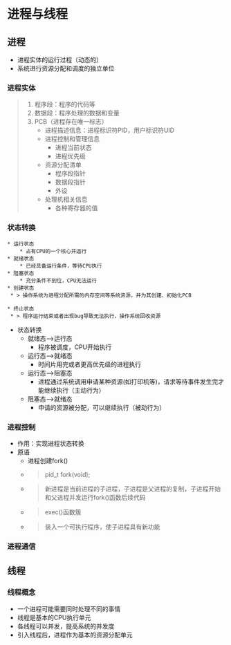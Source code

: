 # 进程与线程
## 进程
* 进程实体的运行过程（动态的）
* 系统进行资源分配和调度的独立单位
### 进程实体
> 1. 程序段：程序的代码等
> 2. 数据段：程序处理的数据和变量
> 3. PCB（进程存在唯一标志）
>    - 进程描述信息：进程标识符PID，用户标识符UID
>    - 进程控制和管理信息
>         * 进程当前状态
>         * 进程优先级
>     - 资源分配清单
>         * 程序段指针
>         * 数据段指针
>         * 外设
>     * 处理机相关信息
>         * 各种寄存器的值
### 状态转换
    * 运行状态
        * 占有CPU的一个核心并运行
    * 就绪状态
        * 已经具备运行条件，等待CPU执行
    * 阻塞状态
        * 充分条件不到位，CPU无法运行
    * 创建状态
     * > 操作系统为进程分配所需的内存空间等系统资源，并为其创建、初始化PCB

    * 终止状态
     * > 程序运行结束或者出现bug导致无法执行，操作系统回收资源

* 状态转换
    * 就绪态-->运行态
        * 程序被调度，CPU开始执行
    * 运行态-->就绪态
        * 时间片用完或者更高优先级的进程执行
    * 运行态-->阻塞态
        * 进程通过系统调用申请某种资源(如打印机等)，请求等待事件发生完才能继续执行（主动行为）
    * 阻塞态-->就绪态
        * 申请的资源被分配，可以继续执行（被动行为）
### 进程控制
* 作用：实现进程状态转换
* 原语
    * 进程创建fork()
     * > pid_t fork(void);
     * > 新进程是当前进程的子进程，子进程是父进程的复制，子进程开始和父进程并发运行fork()函数后续代码
     * > exec()函数簇
     * > 装入一个可执行程序，使子进程具有新功能

### 进程通信


## 线程
### 线程概念
* 一个进程可能需要同时处理不同的事情
* 线程是基本的CPU执行单元
* 各线程可以并发，提高系统的并发度
* 引入线程后，进程作为基本的资源分配单元
